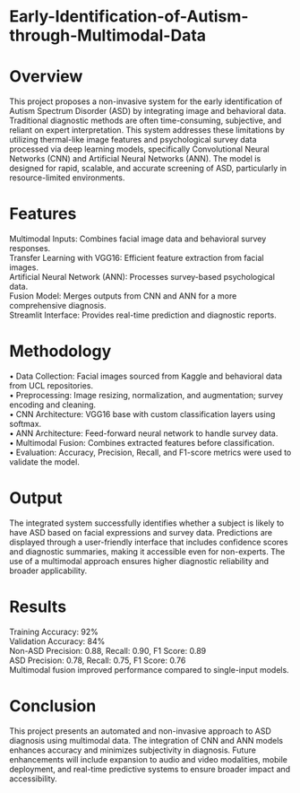 # Early-Identification-of-Autism-through-Multimodal-Data

# Overview
This project proposes a non-invasive system for the early identification of Autism Spectrum Disorder (ASD) by integrating image and behavioral data. Traditional diagnostic methods are often time-consuming, subjective, and reliant on expert interpretation. This system addresses these limitations by utilizing thermal-like image features and psychological survey data processed via deep learning models, specifically Convolutional Neural Networks (CNN) and Artificial Neural Networks (ANN). The model is designed for rapid, scalable, and accurate screening of ASD, particularly in resource-limited environments.
# Features
Multimodal Inputs: Combines facial image data and behavioral survey responses.  
Transfer Learning with VGG16: Efficient feature extraction from facial images.  
Artificial Neural Network (ANN): Processes survey-based psychological data.  
Fusion Model: Merges outputs from CNN and ANN for a more comprehensive diagnosis.  
Streamlit Interface: Provides real-time prediction and diagnostic reports.  
# Methodology
• Data Collection: Facial images sourced from Kaggle and behavioral data from UCL repositories.  
• Preprocessing: Image resizing, normalization, and augmentation; survey encoding and cleaning.  
• CNN Architecture: VGG16 base with custom classification layers using softmax.    
• ANN Architecture: Feed-forward neural network to handle survey data.  
• Multimodal Fusion: Combines extracted features before classification.  
• Evaluation: Accuracy, Precision, Recall, and F1-score metrics were used to validate the model.  
# Output
The integrated system successfully identifies whether a subject is likely to have ASD based on facial expressions and survey data. Predictions are displayed through a user-friendly interface that includes confidence scores and diagnostic summaries, making it accessible even for non-experts. The use of a multimodal approach ensures higher diagnostic reliability and broader applicability.
# Results
Training Accuracy: 92%  
Validation Accuracy: 84%  
Non-ASD Precision: 0.88, Recall: 0.90, F1 Score: 0.89  
ASD Precision: 0.78, Recall: 0.75, F1 Score: 0.76  
Multimodal fusion improved performance compared to single-input models.  
# Conclusion
This project presents an automated and non-invasive approach to ASD diagnosis using multimodal data. The integration of CNN and ANN models enhances accuracy and minimizes subjectivity in diagnosis. Future enhancements will include expansion to audio and video modalities, mobile deployment, and real-time predictive systems to ensure broader impact and accessibility.
